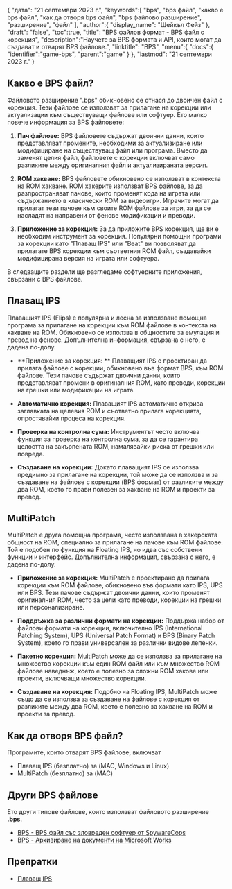{
"дата": "21 септември 2023 г.",
   "keywords":[
"bps",
"bps файл",
"какво е bps файл",
"как да отворя bps файл",
"bps файлово разширение",
"разширение",
"файл"
],
   "author":{
"display_name": "Шейкъл Фейз"
},
"draft": "false",
"toc":true,
"title": "BPS файлов формат - BPS файл с корекция",
   "description":"Научете за BPS формата и API, които могат да създават и отварят BPS файлове.",
"linktitle": "BPS",
   "menu":{
      "docs":{
         "identifier":"game-bps",
         "parent":"game"
}
},
"lastmod": "21 септември 2023 г."
}

## Какво е BPS файл?

Файловото разширение ".bps" обикновено се отнася до двоичен файл с корекция. Тези файлове се използват за прилагане на корекции или актуализации към съществуващи файлове или софтуер. Ето малко повече информация за BPS файловете:

1. **Пач файлове:** BPS файловете съдържат двоични данни, които представляват промените, необходими за актуализиране или модифициране на съществуващ файл или програма. Вместо да заменят целия файл, файловете с корекции включват само разликите между оригиналния файл и актуализираната версия.

2. **ROM хакване:** BPS файловете обикновено се използват в контекста на ROM хакване. ROM хакерите използват BPS файлове, за да разпространяват пачове, които променят кода на играта или съдържанието в класически ROM за видеоигри. Играчите могат да прилагат тези пачове към своите ROM файлове за игри, за да се насладят на направени от фенове модификации и преводи.

3. **Приложение за корекция:** За да приложите BPS корекция, ще ви е необходим инструмент за корекция. Популярни помощни програми за корекции като "Плаващ IPS" или "Beat" ви позволяват да прилагате BPS корекции към съответния ROM файл, създавайки модифицирана версия на играта или софтуера.

В следващите раздели ще разгледаме софтуерните приложения, свързани с BPS файлове.

## Плаващ IPS

Плаващият IPS (Flips) е популярна и лесна за използване помощна програма за прилагане на корекции към ROM файлове в контекста на хакване на ROM. Обикновено се използва в общностите за емулация и превод на фенове. Допълнителна информация, свързана с него, е дадена по-долу.

- **Приложение за корекция: ** Плаващият IPS е проектиран да прилага файлове с корекции, обикновено във формат BPS, към ROM файлове. Тези пачове съдържат двоични данни, които представляват промени в оригиналния ROM, като преводи, корекции на грешки или модификации на играта.

- **Автоматично корекция:** Плаващият IPS автоматично открива заглавката на целевия ROM и съответно прилага корекцията, опростявайки процеса на корекция.

- **Проверка на контролна сума:** Инструментът често включва функция за проверка на контролна сума, за да се гарантира целостта на закърпената ROM, намалявайки риска от грешки или повреда.

- **Създаване на корекции:** Докато плаващият IPS се използва предимно за прилагане на корекции, той може да се използва и за създаване на файлове с корекции (BPS формат) от разликите между два ROM, което го прави полезен за хакване на ROM и проекти за превод.

## MultiPatch

MultiPatch е друга помощна програма, често използвана в хакерската общност на ROM, специално за прилагане на пачове към ROM файлове. Той е подобен по функция на Floating IPS, но идва със собствени функции и интерфейс. Допълнителна информация, свързана с него, е дадена по-долу.

- **Приложение за корекция:** MultiPatch е проектирано да прилага корекции към ROM файлове, обикновено във формати като IPS, UPS или BPS. Тези пачове съдържат двоични данни, които променят оригиналния ROM, често за цели като преводи, корекции на грешки или персонализиране.

- **Поддръжка за различни формати на корекции:** Поддържа набор от файлови формати на корекции, включително IPS (International Patching System), UPS (Universal Patch Format) и BPS (Binary Patch System), което го прави универсален за различни видове лепенки.

- **Пакетно корекция:** MultiPatch може да се използва за прилагане на множество корекции към един ROM файл или към множество ROM файлове наведнъж, което е полезно за сложни ROM хакове или проекти, включващи множество корекции.

- **Създаване на корекция:** Подобно на Floating IPS, MultiPatch може също да се използва за създаване на файлове с корекция от разликите между два ROM, което е полезно за хакване на ROM и проекти за превод.

## Как да отворя BPS файл?

Програмите, които отварят BPS файлове, включват

- Плаващ IPS (безплатно) за (MAC, Windows и Linux)
- MultiPatch (безплатно) за (MAC)

## Други BPS файлове

Ето други типове файлове, които използват файловото разширение **.bps**.

- [BPS - BPS файл със зловреден софтуер от SpywareCops](/bg/misc/bps-malware/)
- [BPS - Архивиране на документи на Microsoft Works](/bg/misc/bps-works/)

## Препратки
* [Плаващ IPS](https://www.gamebrew.org/wiki/Floating_IPS)

